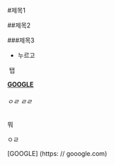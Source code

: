 #제목1

##제목2 

###제목3

* 누르고 

​	탭 

**[****GOOGLE****](****[https://google.com](https://google.com/)****)**

###### ㅇㄹ ㄹㄹ

뭐



ㅇㄹ



[GOOGLE] (https: // gooogle.com)







